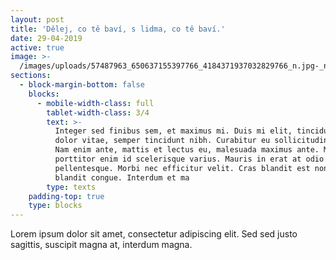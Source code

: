 ```yaml
---
layout: post
title: 'Dělej, co tě baví, s lidma, co tě baví.'
date: 29-04-2019
active: true
image: >-
  /images/uploads/57487963_650637155397766_4184371937032829766_n.jpg-_nc_ht-instagram.fprg2-1.fna.fbcdn.jpeg
sections:
  - block-margin-bottom: false
    blocks:
      - mobile-width-class: full
        tablet-width-class: 3/4
        text: >-
          Integer sed finibus sem, et maximus mi. Duis mi elit, tincidunt quis
          dolor vitae, semper tincidunt nibh. Curabitur eu sollicitudin quam.
          Nam enim ante, mattis et lectus eu, malesuada maximus ante. Mauris
          porttitor enim id scelerisque varius. Mauris in erat at odio venenatis
          pellentesque. Morbi nec efficitur velit. Cras blandit est non mauris
          blandit congue. Interdum et ma
        type: texts
    padding-top: true
    type: blocks
---
```

Lorem ipsum dolor sit amet, consectetur adipiscing elit. Sed sed justo sagittis, suscipit magna at, interdum magna.
